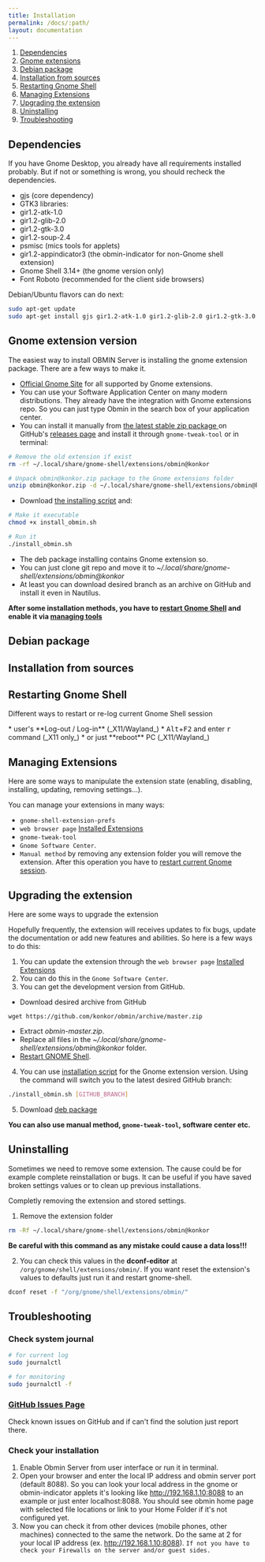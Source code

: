 ```yaml
---
title: Installation
permalink: /docs/:path/
layout: documentation
---
```


1. [Dependencies](#dependencies)
1. [Gnome extensions](#gnome-extension-version)
1. [Debian package](#debian-package)
1. [Installation from sources](#source-archive)
1. [Restarting Gnome Shell](#restarting-gnome-shell)
1. [Managing Extensions](#managing-extensions)
1. [Upgrading the extension](#upgrading-the-extension)
1. [Uninstalling](#uninstalling)
1. [Troubleshooting](#troubleshooting)

## Dependencies

If you have Gnome Desktop, you already have all requirements installed probably. But if not or something is wrong, you should recheck the dependencies.

* gjs (core dependency)
* GTK3 libraries:
 * gir1.2-atk-1.0
 * gir1.2-glib-2.0
 * gir1.2-gtk-3.0
 * gir1.2-soup-2.4
* psmisc (mics tools for applets)
* gir1.2-appindicator3 (the obmin-indicator for non-Gnome shell extension)
* Gnome Shell 3.14+ (the gnome version only)
* Font Roboto (recommended for the client side browsers)

Debian/Ubuntu flavors can do next:

```sh
sudo apt-get update
sudo apt-get install gjs gir1.2-atk-1.0 gir1.2-glib-2.0 gir1.2-gtk-3.0 gir1.2-soup-2.4 psmisc curl gir1.2-appindicator3
```

## Gnome extension version

The easiest way to install OBMIN Server is installing the gnome extension package. There are a few ways to make it.

* [Official Gnome Site](https://extensions.gnome.org/extension/1254/obmin/) for all supported by Gnome extensions.
* You can use your Software Application Center on many modern distributions. They already have the integration with Gnome extensions repo. So you can just type Obmin in the search box of your application center.
* You can install it manually from [the latest stable zip package ](https://github.com/konkor/obmin/raw/master/releases/obmin@konkor.zip) on GitHub's [releases page](https://github.com/konkor/obmin/blob/master/releases/) and install it through `gnome-tweak-tool` or in terminal:

```sh
# Remove the old extension if exist
rm -rf ~/.local/share/gnome-shell/extensions/obmin@konkor

# Unpack obmin@konkor.zip package to the Gnome extensions folder
unzip obmin@konkor.zip -d ~/.local/share/gnome-shell/extensions/obmin@konkor
```
* Download [the installing script](https://github.com/konkor/obmin/raw/master/install_obmin.sh) and:

```sh
# Make it executable
chmod +x install_obmin.sh

# Run it
./install_obmin.sh
```
* The deb package installing contains Gnome extension so.
* You can just clone git repo and move it to _~/.local/share/gnome-shell/extensions/obmin@konkor_
* At least you can download desired branch as an archive on GitHub and install it even in Nautilus.

**After some installation methods, you have to [restart Gnome Shell](#restarting-gnome-shell) and enable it via [managing tools](#managing-extensions)**

## Debian package

## Installation from sources

## Restarting Gnome Shell
<p class="description">Different ways to restart or re-log current Gnome Shell session</p>
 * user's **Log-out / Log-in** (_X11/Wayland_)
 * <kbd>Alt</kbd>+<kbd>F2</kbd> and enter <kbd>r</kbd> command (_X11 only_)
 * or just **reboot** PC (_X11/Wayland_)

## Managing Extensions
<p class="description">Here are some ways to manipulate the extension state (enabling, disabling, installing, updating, removing settings...).</p>

You can manage your extensions in many ways:
* `gnome-shell-extension-prefs`
* `web browser page` [Installed Extensions](https://extensions.gnome.org/local/)
* `gnome-tweak-tool`
* `Gnome Software Center`.
* `Manual method` by removing any extension folder you will remove the extension. After this operation you have to [restart current Gnome session](#restarting-gnome-shell).

## Upgrading the extension
<p class="description">Here are some ways to upgrade the extension</p>

Hopefully frequently, the extension will receives updates to fix bugs, update the documentation or add new features and abilities.
So here is a few ways to do this:
1. You can update the extension through the `web browser page` [Installed Extensions](https://extensions.gnome.org/local/)
2. You can do this in the `Gnome Software Center`.
3. You can get the development version from GitHub.
 * Download desired archive from GitHub
```
wget https://github.com/konkor/obmin/archive/master.zip
```
 * Extract _obmin-master.zip_.
 * Replace all files in the _~/.local/share/gnome-shell/extensions/obmin@konkor_ folder.
 * [Restart GNOME Shell](#restarting-gnome-shell).
4. You can use [installation script](#installation-script) for the Gnome extension version. Using the command will switch you to the latest desired GitHub branch:
```sh
./install_obmin.sh [GITHUB_BRANCH]
```
5. Download [deb package](https://github.com/konkor/obmin/raw/master/releases/obmin_latest_all.deb)

**You can also use manual method, `gnome-tweak-tool`, software center etc.**

## Uninstalling
<p class="description">Sometimes we need to remove some extension. The cause could be for example complete reinstallation or bugs. It can be useful if you have saved broken settings values or to clean up previous installations.</p>

Completly removing the extension and stored settings.
1. Remove the extension folder
```sh
rm -Rf ~/.local/share/gnome-shell/extensions/obmin@konkor
```
**Be careful with this command as any mistake could cause a data loss!!!**

2. You can check this values in the **dconf-editor** at `/org/gnome/shell/extensions/obmin/`.
If you want reset the extension's values to defaults just run it and restart gnome-shell.
```sh
dconf reset -f "/org/gnome/shell/extensions/obmin/"
```

## Troubleshooting

### Check system journal

```sh
# for current log
sudo journalctl

# for monitoring
sudo journalctl -f
```

### [GitHub Issues Page](https://github.com/konkor/obmin/issues)

Check known issues on GitHub and if can't find the solution just report there.

### Check your installation
1. Enable Obmin Server from user interface or run it in terminal.
2. Open your browser and enter the local IP address and obmin server port (default 8088). So you can look your local address in the gnome or obmin-indicator applets it's looking like http://192.168.1.10:8088 to an example or just enter localhost:8088. You should see obmin home page with selected file locations or link to your Home Folder if it's not configured yet.
3. Now you can check it from other devices (mobile phones, other machines) connected to the same the network. Do the same at 2 for your local IP address (ex. http://192.168.1.10:8088). `If not you have to check your Firewalls on the server and/or guest sides.`
